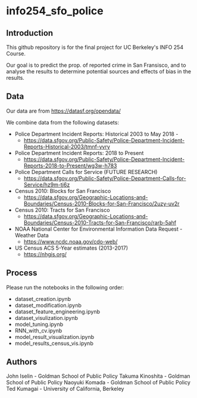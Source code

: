 # info254_sfo_police

## Introduction

This github repository is for the final project for UC Berkeley's INFO 254 Course.

Our goal is to predict the prop. of reported crime in San Fransisco, and to analyse the results to determine potential sources and effects of bias in the results. 

## Data

Our data are from https://datasf.org/opendata/

We combine data from the following datasets:

* Police Department Incident Reports: Historical 2003 to May 2018 -
    * https://data.sfgov.org/Public-Safety/Police-Department-Incident-Reports-Historical-2003/tmnf-yvry
* Police Department Incident Reports: 2018 to Present
    * https://data.sfgov.org/Public-Safety/Police-Department-Incident-Reports-2018-to-Present/wg3w-h783
* Police Department Calls for Service (FUTURE RESEARCH)
    * https://data.sfgov.org/Public-Safety/Police-Department-Calls-for-Service/hz9m-tj6z
* Census 2010: Blocks for San Francisco
   * https://data.sfgov.org/Geographic-Locations-and-Boundaries/Census-2010-Blocks-for-San-Francisco/2uzy-uv2r
* Census 2010: Tracts for San Francisco
   * https://data.sfgov.org/Geographic-Locations-and-Boundaries/Census-2010-Tracts-for-San-Francisco/rarb-5ahf
* NOAA National Center for Environmental Information Data Request - Weather Data
   * https://www.ncdc.noaa.gov/cdo-web/
* US Census ACS 5-Year estimates (2013-2017) 
   * https://nhgis.org/ 


## Process

Please run the notebooks in the following order:

* dataset_creation.ipynb
* dataset_modification.ipynb
* dataset_feature_engineering.ipynb
* dataset_visulization.ipynb
* model_tuning.ipynb
* RNN_with_cv.ipynb
* model_result_visualization.ipynb
* model_results_census_vis.ipynb


## Authors 
John Iselin - Goldman School of Public Policy 
Takuma Kinoshita - Goldman School of Public Policy 
Naoyuki Komada - Goldman School of Public Policy 
Ted Kumagai - University of California, Berkeley
